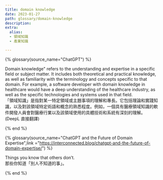 ```yaml
---
title: domain knowledge
date: 2023-01-27
path: glossary/domain-knowledge
description: 
extra:
  alias:
  - 領域知識
  - 產業知識

---
```

{% glossary(source_name="ChatGPT") %}

Domain knowledge" refers to the understanding and expertise in a specific field or subject matter. It includes both theoretical and practical knowledge, as well as familiarity with the terminology and concepts specific to that domain. For example, a software developer with domain knowledge in healthcare would have a deep understanding of the healthcare industry, as well as the specific technologies and systems used in that field.
<br>
「領域知識」是指對某一特定領域或主題事項的理解和專長。它包括理論和實踐知識，以及對該領域特定術語和概念的熟悉程度。例如，一個具有醫療領域知識的軟件開發人員會對醫療行業以及該領域使用的具體技術和系統有深刻的理解。(DeepL 直接翻譯)

{% end %}

{% glossary(source_name="ChatGPT and the Future of Domain Expertise",link ="https://interconnected.blog/chatgpt-and-the-future-of-domain-expertise/") %}

Things you know that others don’t.
<br>
那些你知道「別人不知道的事」。

{% end %}
